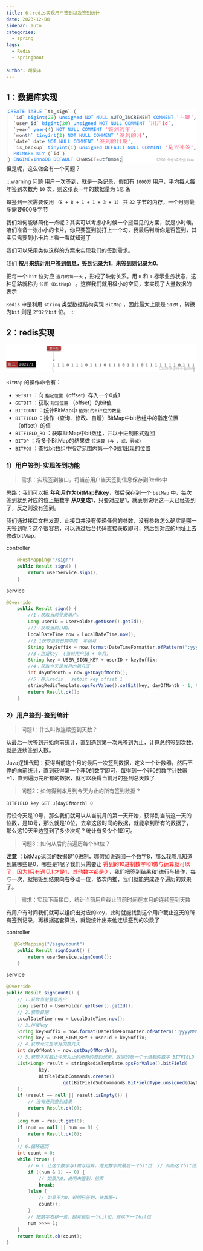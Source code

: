 ```yaml
---
title: 6：redis实现用户签到以及签到统计
date: 2023-12-08
sidebar: auto
categories:
  - spring
tags:
  - Redis
  - springboot

author: 胡昊泽
---
```

## 1：数据库实现
![Alt text](./assets/image9.png)
 但是呢，这么做会有一个问题？

:::warning 问题
用户一次签到，就是一条记录，假如有 `1000万` 用户，平均每人每年签到次数为 `10` 次，则这张表一年的数据量为 `1亿` 条

每签到一次需要使用 `（8 + 8 + 1 + 1 + 3 + 1）` 共 `22` 字节的内存，一个月则最多需要600多字节

我们如何能够简化一点呢？其实可以考虑小时候一个挺常见的方案，就是小时候，咱们准备一张小小的卡片，你只要签到就打上一个勾，我最后判断你是否签到，其实只需要到小卡片上看一看就知道了

我们可以采用类似这样的方案来实现我们的签到需求。

我们 **按月来统计用户签到信息，签到记录为1，未签到则记录为0.**

把每一个 `bit` 位对应 `当月的每一天` ，形成了映射关系。用 `0` 和 `1` 标示业务状态，这种思路就称为 `位图（BitMap）` 。这样我们就用极小的空间，来实现了大量数据的表示

`Redis` 中是利用 `string` 类型数据结构实现 `BitMap` ，因此最大上限是 `512M` ，转换为`bit` 则是 `2^32个bit` 位。
:::

## 2：redis实现
![Alt text](./assets/image10.png)

`BitMap` 的操作命令有：
- `SETBIT` ：向 `指定位置`（offset）存入一个0或1
- `GETBIT` ：获取 `指定位置` （offset）的bit值
- `BITCOUNT` ：统计BitMap中 `值为1的bit位的数量`
- `BITFIELD` ：操作（查询、修改、自增）BitMap中bit数组中的指定位置（offset）的值
- `BITFIELD_RO` ：获取BitMap中bit数组，并以十进制形式返回
- `BITOP` ：将多个BitMap的结果做 `位运算（与 、或、异或）`
- `BITPOS` ：查找bit数组中指定范围内第一个0或1出现的位置 

### 1）用户签到-实现签到功能
> 需求：实现签到接口，将当前用户当天签到信息保存到Redis中

思路：我们可以把 **年和月作为bitMap的key**，然后保存到一个 `bitMap` 中，每次签到就到对应的位上把数字 **从0变成1**，只要对应是1，就表明说明这一天已经签到了，反之则没有签到。

我们通过接口文档发现，此接口并没有传递任何的参数，没有参数怎么确实是哪一天签到呢？这个很容易，可以通过后台代码直接获取即可，然后到对应的地址上去修改bitMap。

controller
```java
    @PostMapping("/sign")
    public Result sign() {
        return userService.sign();
    }
```

service
```java
@Override
    public Result sign() {
        //1：获取当前登录用户。
        Long userID = UserHolder.getUser().getId();
        //2：获取当前日期。
        LocalDateTime now = LocalDateTime.now();
        //2.1获取当前日期中的  年和月
        String keySuffix = now.format(DateTimeFormatter.ofPattern(":yyyyMM"));
        //3：拼接key  (当前用户id + 年月)
        String key = USER_SIGN_KEY + userID + keySuffix;
        //4：获取今天是当月的第几天
        int dayOfMonth = now.getDayOfMonth();
        //5：存入redis   setbit key offset 1
        stringRedisTemplate.opsForValue().setBit(key, dayOfMonth - 1, true);
        return Result.ok();
    }
```

### 2）用户签到-签到统计

> 问题1：什么叫做连续签到天数？

从最后一次签到开始向前统计，直到遇到第一次未签到为止，计算总的签到次数，就是连续签到天数。

Java逻辑代码：获得当前这个月的最后一次签到数据，定义一个计数器，然后不停的向前统计，直到获得第一个非0的数字即可，每得到一个非0的数字计数器+1，直到遍历完所有的数据，就可以获得当前月的签到总天数了

> 问题2：如何得到本月到今天为止的所有签到数据？

`BITFIELD key GET u[dayOfMonth] 0`

假设今天是10号，那么我们就可以从当前月的第一天开始，获得到当前这一天的位数，是10号，那么就是10位，去拿这段时间的数据，就能拿到所有的数据了，那么这10天里边签到了多少次呢？统计有多少个1即可。

> 问题3：如何从后向前遍历每个bit位？ 

**注意** ：bitMap返回的数据是10进制，哪假如说返回一个数字8，那么我哪儿知道到底哪些是0，哪些是1呢？我们只需要让 <span style="color:red">得到的10进制数字和1做与运算就可以了，因为1只有遇见1 才是1，其他数字都是0</span> ，我们把签到结果和1进行与操作，每与一次，就把签到结果向右移动一位，依次内推，我们就能完成逐个遍历的效果了。

> 需求：实现下面接口，统计当前用户截止当前时间在本月的连续签到天数

有用户有时间我们就可以组织出对应的key，此时就能找到这个用户截止这天的所有签到记录，再根据这套算法，就能统计出来他连续签到的次数了

controller
```java
   @GetMapping("/sign/count")
    public Result signCount() {
        return userService.signCount();
    }
```

service
```java
@Override
public Result signCount() {
    // 1.获取当前登录用户
    Long userId = UserHolder.getUser().getId();
    // 2.获取日期
    LocalDateTime now = LocalDateTime.now();
    // 3.拼接key
    String keySuffix = now.format(DateTimeFormatter.ofPattern(":yyyyMM"));
    String key = USER_SIGN_KEY + userId + keySuffix;
    // 4.获取今天是本月的第几天
    int dayOfMonth = now.getDayOfMonth();
    // 5.获取本月截止今天为止的所有的签到记录，返回的是一个十进制的数字 BITFIELD sign:5:202203 GET u14 0
    List<Long> result = stringRedisTemplate.opsForValue().bitField(
            key,
            BitFieldSubCommands.create()
                    .get(BitFieldSubCommands.BitFieldType.unsigned(dayOfMonth)).valueAt(0)
    );
    if (result == null || result.isEmpty()) {
        // 没有任何签到结果
        return Result.ok(0);
    }
    Long num = result.get(0);
    if (num == null || num == 0) {
        return Result.ok(0);
    }
    // 6.循环遍历
    int count = 0;
    while (true) {
        // 6.1.让这个数字与1做与运算，得到数字的最后一个bit位  // 判断这个bit位是否为0
        if ((num & 1) == 0) {
            // 如果为0，说明未签到，结束
            break;
        }else {
            // 如果不为0，说明已签到，计数器+1
            count++;
        }
        // 把数字右移一位，抛弃最后一个bit位，继续下一个bit位
        num >>>= 1;
    }
    return Result.ok(count);
}
```